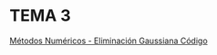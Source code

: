 
# TEMA 3

[Métodos Numéricos - Eliminación Gaussiana Código](TEMA_3/Eliminación%20Gaussiana/Código.md)

